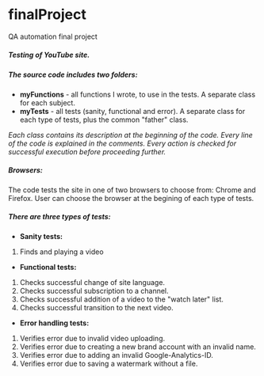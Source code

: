 # finalProject
QA automation final project
##### Testing of YouTube site.

##### The source code includes two folders:
- **myFunctions** - all functions I wrote, to use in the tests. A separate class for each subject.
- **myTests** - all tests (sanity, functional and error). A separate class for each type of tests, plus the common "father" class.

*Each class contains its description at the beginning of the code.*
*Every line of the code is explained in the comments.*
*Every action is checked for successful execution before proceeding further.*

##### Browsers:
The code tests the site in one of two browsers to choose from: Chrome and Firefox.
User can choose the browser at the begining of each type of tests.


##### There are three types of tests:
- **Sanity tests:**
1. Finds and playing a video
- **Functional tests:**
1. Checks successful change of site language.
2. Checks successful subscription to a channel.
3. Checks successful addition of a video to the "watch later" list.
4. Checks successful transition to the next video.
- **Error handling tests:**
1. Verifies error due to invalid video uploading.
2. Verifies error due to creating a new brand account with an invalid name.
3. Verifies error due to adding an invalid Google-Analytics-ID. 
4. Verifies error due to saving a watermark without a file.
